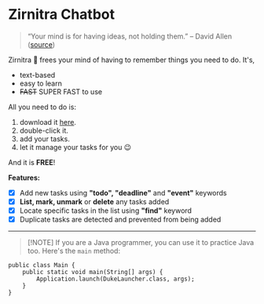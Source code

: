 # Zirnitra Chatbot

> “Your mind is for having ideas, not holding them.” – David Allen ([source](https://dansilvestre.com/productivity-quotes))

Zirnitra 🐉 frees your mind of having to remember things you need to do. It's,

- text-based
- easy to learn
- ~~FAST~~ SUPER FAST to use

All you need to do is:

1. download it [here](https://github.com/mjyan02/ip.git).
2. double-click it.
3. add your tasks.
4. let it manage your tasks for you 😉

And it is **FREE**!

**Features:**

- [x] Add new tasks using **"todo", "deadline"** and **"event"** keywords
- [x] **List, mark, unmark** or **delete** any tasks added
- [x] Locate specific tasks in the list using **"find"** keyword
- [x] Duplicate tasks are detected and prevented from being added

---

> [!NOTE] If you are a Java programmer, you can use it to practice Java too. Here's the `main` method:

```
public class Main {
    public static void main(String[] args) {
        Application.launch(DukeLauncher.class, args);
    }
}
```